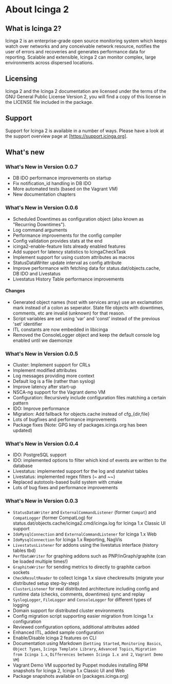 # <a id="about-icinga2"></a> About Icinga 2

## <a id="what-is-icinga2"></a> What is Icinga 2?

Icinga 2 is an enterprise-grade open source monitoring system which keeps watch over networks
and any conceivable network resource, notifies the user of errors and recoveries and generates
performance data for reporting. Scalable and extensible, Icinga 2 can monitor complex, large
environments across dispersed locations.

## <a id="licensing"></a> Licensing

Icinga 2 and the Icinga 2 documentation are licensed under the terms of the GNU
General Public License Version 2, you will find a copy of this license in the
LICENSE file included in the package.

## <a id="support"></a> Support

Support for Icinga 2 is available in a number of ways. Please have a look at
the support overview page at [https://support.icinga.org].

## <a id="whats-new"></a> What's new

### What's New in Version 0.0.7

* DB IDO performance improvements on startup
* Fix notification_id handling in DB IDO
* More automated tests (based on the Vagrant VM)
* New documentation chapters

### What's New in Version 0.0.6

* Scheduled Downtimes as configuration object (also known as "Recurring Downtimes").
* Log command arguments
* Performance improvements for the config compiler
* Config validation provides stats at the end
* icinga2-enable-feature lists already enabled features
* Add support for latency statistics to IcingaCheckTask
* Implement support for using custom attributes as macros
* StatusDataWriter update interval as config attribute
* Improve performance with fetching data for status.dat/objects.cache, DB IDO and Livestatus
* Livestatus History Table performance improvements

#### Changes
* Generated object names (host with services array) use an exclamation mark instead of a colon
as seperator. State file objects with downtimes, comments, etc are invalid (unknown) for that
reason.
* Script variables are set using 'var' and 'const' instead of the previous 'set' identifier
* ITL constants are now embedded in libicinga
* Removed the ConsoleLogger object and keep the default console log enabled until we daemonize

### What's New in Version 0.0.5

* Cluster: Implement support for CRLs
* Implement modified attributes
* Log messages providing more context
* Default log is a file (rather than syslog)
* Improve latency after start-up
* NSCA-ng support for the Vagrant demo VM
* Configuration: Recursively include configuration files matching a certain pattern
* IDO: Improve performance
* Migration: Add fallback for objects.cache instead of cfg_{dir,file}
* Lots of bugfixes and performance improvements
* Package fixes (Note: GPG key of packages.icinga.org has been updated)

### What's New in Version 0.0.4

* IDO: PostgreSQL support
* IDO: implemented options to filter which kind of events are written to the database
* Livestatus: implemented support for the log and statehist tables
* Livestatus: implemented regex filters (~ and ~~)
* Replaced autotools-based build system with cmake
* Lots of bug fixes and performance improvements

### What's New in Version 0.0.3

* `StatusDataWriter` and `ExternalCommandListener` (former `Compat`) and `CompatLogger`
(former CompatLog) for status.dat/objects.cache/icinga2.cmd/icinga.log for Icinga 1.x Classic UI support
* `IdoMysqlConnection` and `ExternalCommandListener` for Icinga 1.x Web
* `IdoMysqlConnection` for Icinga 1.x Reporting, NagVis
* `LivestatusListener` for addons using the livestatus interface (history tables tbd)
* `PerfDataWriter` for graphing addons such as PNP/inGraph/graphite (can be loaded multiple times!)
* `GraphiteWriter` for sending metrics to directly to graphite carbon sockets
* `CheckResultReader` to collect Icinga 1.x slave checkresults (migrate your distributed setup step-by-step)
* `ClusterListener` for real distributed architecture including config and runtime data (checks, comments, downtimes) sync and replay
* `SyslogLogger`, `FileLogger` and `ConsoleLogger` for different types of logging
* Domain support for distributed cluster environments
* Config migration script supporting easier migration from Icinga 1.x configuration
* Reviewed configuration options, additional attributes added
* Enhanced ITL, added sample configuration
* Enable/Disable Icinga 2 features on CLI
* Documentation using Markdown (`Getting Started`, `Monitoring Basics`, `Object Types`, `Icinga Template Library`,
`Advanced Topics`, `Migration from Icinga 1.x`, `Differences between Icinga 1.x and 2`, `Vagrant Demo VM`)
* Vagrant Demo VM supported by Puppet modules installing RPM snapshots for Icinga 2, Icinga 1.x Classic UI and Web
* Package snapshots available on [packages.icinga.org]

